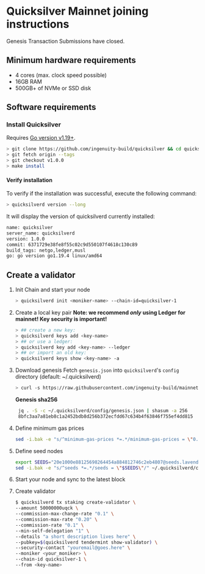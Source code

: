 # Quicksilver Mainnet joining instructions

Genesis Transaction Submissions have closed.

## Minimum hardware requirements

- 4 cores (max. clock speed possible)
- 16GB RAM
- 500GB+ of NVMe or SSD disk

## Software requirements

### Install Quicksilver

Requires [Go version v1.19+](https://golang.org/doc/install).

  ```sh
  > git clone https://github.com/ingenuity-build/quicksilver && cd quicksilver
  > git fetch origin --tags
  > git checkout v1.0.0
  > make install
  ```

#### Verify installation

To verify if the installation was successful, execute the following command:

  ```sh
  > quicksilverd version --long
  ```

It will display the version of quicksilverd currently installed:

  ```sh
  name: quicksilver
  server_name: quicksilverd
  version: 1.0.0
  commit: 6371729e38fe8f55c02c9d550107f4618c130c89
  build_tags: netgo,ledger,musl
  go: go version go1.19.4 linux/amd64
  ```

## Create a validator

1. Init Chain and start your node

   ```sh
   > quicksilverd init <moniker-name> --chain-id=quicksilver-1
   ```

2. Create a local key pair
  **Note: we recommend _only_ using Ledger for mainnet! Key security is important!**

   ```sh
   > ## create a new key:
   > quicksilverd keys add <key-name>
   > ## or use a ledger:
   > quicksilverd key add <key-name> --ledger     
   > ## or import an old key:
   > quicksilverd keys show <key-name> -a
   ```

3. Download genesis
   Fetch `genesis.json` into `quicksilverd`'s `config` directory (default: ~/.quicksilverd)

   ```sh
   > curl -s https://raw.githubusercontent.com/ingenuity-build/mainnet/main/genesis/genesis.json > genesis.json
   ```

   **Genesis sha256**

   ```sh
    jq . -S -c ~/.quicksilverd/config/genesis.json | shasum -a 256 
    8bfc3aa7a81eb8c1a2452bdb8d256b372ecfdd67c634b4f63846f755ef4dd815  /home/<user>/.quicksilverd/config/genesis.json
   ```

4. Define minimum gas prices
    ```sh
    sed -i.bak -e "s/^minimum-gas-prices *=.*/minimum-gas-prices = \"0.0001uqck\"/;" ~/.quicksilverd/config/app.toml
    ```

5. Define seed nodes
    ```sh
    export SEEDS="20e1000e88125698264454a884812746c2eb4807@seeds.lavenderfive.com:11156,babc3f3f7804933265ec9c40ad94f4da8e9e0017@seed.rhinostake.com:11156"
    sed -i.bak -e "s/^seeds *=.*/seeds = \"$SEEDS\"/" ~/.quicksilverd/config/config.toml
    ```

6. Start your node and sync to the latest block

7. Create validator

   ```sh
   $ quicksilverd tx staking create-validator \
   --amount 50000000uqck \
   --commission-max-change-rate "0.1" \
   --commission-max-rate "0.20" \
   --commission-rate "0.1" \
   --min-self-delegation "1" \
   --details "a short description lives here" \
   --pubkey=$(quicksilverd tendermint show-validator) \
   --security-contact "youremail@goes.here" \
   --moniker <your_moniker> \
   --chain-id quicksilver-1 \
   --from <key-name>
   ```

